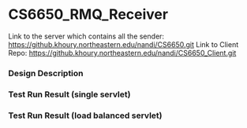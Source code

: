 # CS6650_RMQ_Receiver

Link to the server which contains all the sender: https://github.khoury.northeastern.edu/nandi/CS6650.git
Link to Client Repo: https://github.khoury.northeastern.edu/nandi/CS6650_Client.git

### Design Description


### Test Run Result (single servlet)


### Test Run Result (load balanced servlet)
